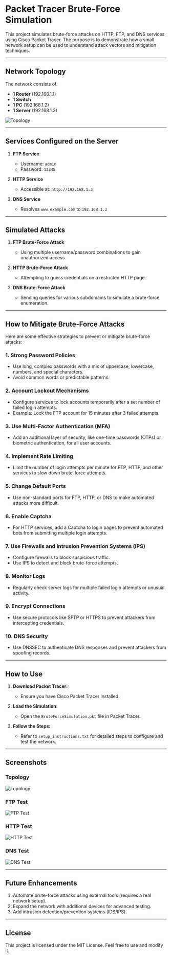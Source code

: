 # Packet Tracer Brute-Force Simulation

This project simulates brute-force attacks on HTTP, FTP, and DNS services using Cisco Packet Tracer. The purpose is to demonstrate how a small network setup can be used to understand attack vectors and mitigation techniques.

---

## Network Topology

The network consists of:
- **1 Router** (192.168.1.1)
- **1 Switch**
- **1 PC** (192.168.1.2)
- **1 Server** (192.168.1.3)

![Topology](screenshots/topology.png)

---

## Services Configured on the Server

1. **FTP Service**
   - Username: `admin`
   - Password: `12345`

2. **HTTP Service**
   - Accessible at: `http://192.168.1.3`

3. **DNS Service**
   - Resolves `www.example.com` to `192.168.1.3`

---

## Simulated Attacks

1. **FTP Brute-Force Attack**
   - Using multiple username/password combinations to gain unauthorized access.

2. **HTTP Brute-Force Attack**
   - Attempting to guess credentials on a restricted HTTP page.

3. **DNS Brute-Force Attack**
   - Sending queries for various subdomains to simulate a brute-force enumeration.

---

## How to Mitigate Brute-Force Attacks

Here are some effective strategies to prevent or mitigate brute-force attacks:

### 1. **Strong Password Policies**
   - Use long, complex passwords with a mix of uppercase, lowercase, numbers, and special characters.
   - Avoid common words or predictable patterns.

### 2. **Account Lockout Mechanisms**
   - Configure services to lock accounts temporarily after a set number of failed login attempts.
   - Example: Lock the FTP account for 15 minutes after 3 failed attempts.

### 3. **Use Multi-Factor Authentication (MFA)**
   - Add an additional layer of security, like one-time passwords (OTPs) or biometric authentication, for all user accounts.

### 4. **Implement Rate Limiting**
   - Limit the number of login attempts per minute for FTP, HTTP, and other services to slow down brute-force attempts.

### 5. **Change Default Ports**
   - Use non-standard ports for FTP, HTTP, or DNS to make automated attacks more difficult.

### 6. **Enable Captcha**
   - For HTTP services, add a Captcha to login pages to prevent automated bots from submitting multiple login attempts.

### 7. **Use Firewalls and Intrusion Prevention Systems (IPS)**
   - Configure firewalls to block suspicious traffic.
   - Use IPS to detect and block brute-force attempts.

### 8. **Monitor Logs**
   - Regularly check server logs for multiple failed login attempts or unusual activity.

### 9. **Encrypt Connections**
   - Use secure protocols like SFTP or HTTPS to prevent attackers from intercepting credentials.

### 10. **DNS Security**
   - Use DNSSEC to authenticate DNS responses and prevent attackers from spoofing records.

---

## How to Use

1. **Download Packet Tracer:**
   - Ensure you have Cisco Packet Tracer installed.

2. **Load the Simulation:**
   - Open the `BruteForceSimulation.pkt` file in Packet Tracer.

3. **Follow the Steps:**
   - Refer to `setup_instructions.txt` for detailed steps to configure and test the network.

---

## Screenshots

### Topology
![Topology](screenshots/topology.png)

### FTP Test
![FTP Test](screenshots/ftp_test.png)

### HTTP Test
![HTTP Test](screenshots/http_test.png)

### DNS Test
![DNS Test](screenshots/dns_test.png)

---

## Future Enhancements

1. Automate brute-force attacks using external tools (requires a real network setup).
2. Expand the network with additional devices for advanced testing.
3. Add intrusion detection/prevention systems (IDS/IPS).

---

## License

This project is licensed under the MIT License. Feel free to use and modify it.
